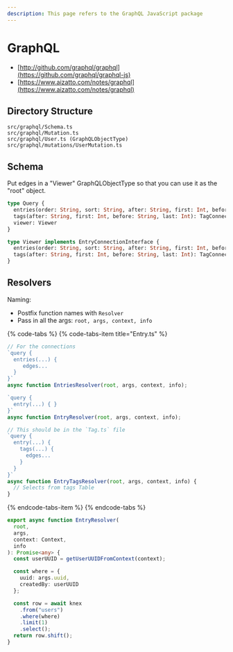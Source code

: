 ```yaml
---
description: This page refers to the GraphQL JavaScript package
---
```


# GraphQL

* [http://github.com/graphql/graphql](https://github.com/graphql/graphql-js)
* [https://www.aizatto.com/notes/graphql](https://www.aizatto.com/notes/graphql)

## Directory Structure

```text
src/graphql/Schema.ts
src/graphql/Mutation.ts
src/graphql/User.ts (GraphQLObjectType)
src/graphql/mutations/UserMutation.ts
```

## Schema

Put edges in a "Viewer" GraphQLObjectType so that you can use it as the "root" object.

```graphql
type Query {
  entries(order: String, sort: String, after: String, first: Int, before: String, last: Int): EntryConnection
  tags(after: String, first: Int, before: String, last: Int): TagConnection
  viewer: Viewer
}

type Viewer implements EntryConnectionInterface {
  entries(order: String, sort: String, after: String, first: Int, before: String, last: Int): EntryConnection
  tags(after: String, first: Int, before: String, last: Int): TagConnection
}
```

## Resolvers

Naming:

* Postfix function names with `Resolver`
* Pass in all the args: `root, args, context, info`

{% code-tabs %}
{% code-tabs-item title="Entry.ts" %}
```typescript
// For the connections
`query {
  entries(...) {
     edges...
  }
}`
async function EntriesResolver(root, args, context, info);

`query {
  entry(...) { }
}`
async function EntryResolver(root, args, context, info);

// This should be in the `Tag.ts` file
`query {
  entry(...) {
    tags(...) { 
      edges...
    }
  }
}`
async function EntryTagsResolver(root, args, context, info) {
  // Selects from tags Table
}
```
{% endcode-tabs-item %}
{% endcode-tabs %}

```typescript
export async function EntryResolver(
  root,
  args,
  context: Context,
  info
): Promise<any> {
  const userUUID = getUserUUIDFromContext(context);

  const where = {
    uuid: args.uuid,
    createdBy: userUUID
  };

  const row = await knex
    .from("users")
    .where(where)
    .limit(1)
    .select();
  return row.shift();
}
```

